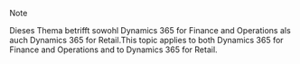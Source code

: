 > [!NOTE]
> <span data-ttu-id="74932-101">Dieses Thema betrifft sowohl Dynamics 365 for Finance and Operations als auch Dynamics 365 for Retail.</span><span class="sxs-lookup"><span data-stu-id="74932-101">This topic applies to both Dynamics 365 for Finance and Operations and to Dynamics 365 for Retail.</span></span> 
